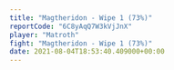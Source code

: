 ```yaml
---
title: "Magtheridon - Wipe 1 (73%)"
reportCode: "6C8yAqQ7W3kVjJnX"
player: "Matroth"
fight: "Magtheridon - Wipe 1 (73%)"
date: 2021-08-04T18:53:40.409000+00:00
---
```

